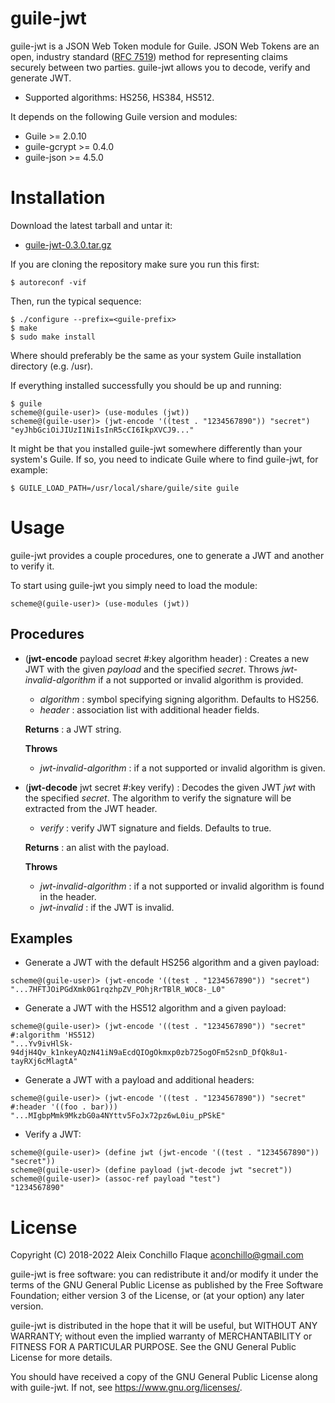 
# guile-jwt

guile-jwt is a JSON Web Token module for Guile. JSON Web Tokens are an
open, industry standard ([RFC
7519](https://tools.ietf.org/html/rfc7519)) method for representing
claims securely between two parties. guile-jwt allows you to decode,
verify and generate JWT.

- Supported algorithms: HS256, HS384, HS512.

It depends on the following Guile version and modules:

- Guile >= 2.0.10
- guile-gcrypt >= 0.4.0
- guile-json >= 4.5.0

# Installation

Download the latest tarball and untar it:

- [guile-jwt-0.3.0.tar.gz](https://download.savannah.gnu.org/releases/guile-jwt/guile-jwt-0.3.0.tar.gz)

If you are cloning the repository make sure you run this first:

    $ autoreconf -vif

Then, run the typical sequence:

    $ ./configure --prefix=<guile-prefix>
    $ make
    $ sudo make install

Where <guile-prefix> should preferably be the same as your system
Guile installation directory (e.g. /usr).

If everything installed successfully you should be up and running:

    $ guile
    scheme@(guile-user)> (use-modules (jwt))
    scheme@(guile-user)> (jwt-encode '((test . "1234567890")) "secret")
    "eyJhbGciOiJIUzI1NiIsInR5cCI6IkpXVCJ9..."

It might be that you installed guile-jwt somewhere differently than
your system's Guile. If so, you need to indicate Guile where to find
guile-jwt, for example:

    $ GUILE_LOAD_PATH=/usr/local/share/guile/site guile

# Usage

guile-jwt provides a couple procedures, one to generate a JWT and
another to verify it.

To start using guile-jwt you simply need to load the module:

    scheme@(guile-user)> (use-modules (jwt))

## Procedures

- (**jwt-encode** payload secret #:key algorithm header) : Creates a
  new JWT with the given *payload* and the specified *secret*. Throws
  *jwt-invalid-algorithm* if a not supported or invalid algorithm is
  provided.

  - *algorithm* : symbol specifying signing algorithm. Defaults to
     HS256.
  - *header* : association list with additional header fields.

  **Returns** : a JWT string.

  **Throws**

  - *jwt-invalid-algorithm* : if a not supported or invalid algorithm
     is given.

- (**jwt-decode** jwt secret #:key verify) : Decodes the given JWT
  *jwt* with the specified *secret*. The algorithm to verify the
  signature will be extracted from the JWT header.

  - *verify* : verify JWT signature and fields. Defaults to true.

  **Returns** : an alist with the payload.

  **Throws**

  - *jwt-invalid-algorithm* : if a not supported or invalid algorithm
    is found in the header.
  - *jwt-invalid* : if the JWT is invalid.

## Examples

- Generate a JWT with the default HS256 algorithm and a given payload:

```
scheme@(guile-user)> (jwt-encode '((test . "1234567890")) "secret")
"...7HFTJOiPGdXmk0G1rqzhpZV_POhjRrTBlR_WOC8-_L0"
```

- Generate a JWT with the HS512 algorithm and a given payload:

```
scheme@(guile-user)> (jwt-encode '((test . "1234567890")) "secret" #:algorithm 'HS512)
"...Yv9ivHlSk-94djH4Qv_k1nkeyAQzN41iN9aEcdQIOgOkmxp0zb725ogOFm52snD_DfQk8u1-tayRXj6cMlagtA"
```

- Generate a JWT with a payload and additional headers:

```
scheme@(guile-user)> (jwt-encode '((test . "1234567890")) "secret" #:header '((foo . bar)))
"...MIgbpMmk9MkzbG0a4NYttv5FoJx72pz6wL0iu_pPSkE"
```

- Verify a JWT:

```
scheme@(guile-user)> (define jwt (jwt-encode '((test . "1234567890")) "secret"))
scheme@(guile-user)> (define payload (jwt-decode jwt "secret"))
scheme@(guile-user)> (assoc-ref payload "test")
"1234567890"
```

# License

Copyright (C) 2018-2022 Aleix Conchillo Flaque <aconchillo@gmail.com>

guile-jwt is free software: you can redistribute it and/or modify it
under the terms of the GNU General Public License as published by the
Free Software Foundation; either version 3 of the License, or (at your
option) any later version.

guile-jwt is distributed in the hope that it will be useful, but
WITHOUT ANY WARRANTY; without even the implied warranty of
MERCHANTABILITY or FITNESS FOR A PARTICULAR PURPOSE. See the GNU
General Public License for more details.

You should have received a copy of the GNU General Public License
along with guile-jwt. If not, see https://www.gnu.org/licenses/.
